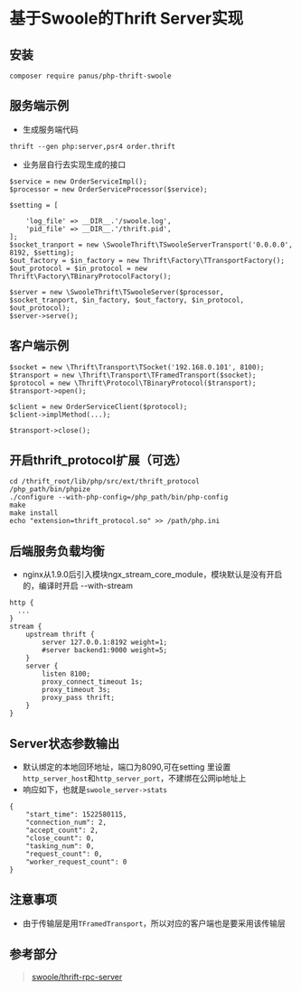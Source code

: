# 基于Swoole的Thrift Server实现


## 安装
```
composer require panus/php-thrift-swoole
```

## 服务端示例
* 生成服务端代码
```
thrift --gen php:server,psr4 order.thrift
```
* 业务层自行去实现生成的接口
```
$service = new OrderServiceImpl();
$processor = new OrderServiceProcessor($service);

$setting = [
    
    'log_file' => __DIR__.'/swoole.log',
    'pid_file' => __DIR__.'/thrift.pid',
];
$socket_tranport = new \SwooleThrift\TSwooleServerTransport('0.0.0.0', 8192, $setting);
$out_factory = $in_factory = new Thrift\Factory\TTransportFactory();
$out_protocol = $in_protocol = new Thrift\Factory\TBinaryProtocolFactory();

$server = new \SwooleThrift\TSwooleServer($processor, $socket_tranport, $in_factory, $out_factory, $in_protocol, $out_protocol);
$server->serve();
```

## 客户端示例
``` 
$socket = new \Thrift\Transport\TSocket('192.168.0.101', 8100);
$transport = new \Thrift\Transport\TFramedTransport($socket);
$protocol = new \Thrift\Protocol\TBinaryProtocol($transport);
$transport->open();

$client = new OrderServiceClient($protocol);
$client->implMethod(...);

$transport->close();
```


## 开启thrift_protocol扩展（可选）
```
cd /thrift_root/lib/php/src/ext/thrift_protocol
/php_path/bin/phpize
./configure --with-php-config=/php_path/bin/php-config
make
make install
echo "extension=thrift_protocol.so" >> /path/php.ini
```

## 后端服务负载均衡
* nginx从1.9.0后引入模块ngx_stream_core_module，模块默认是没有开启的，编译时开启 --with-stream
```
http {
  ...
}
stream {
    upstream thrift {
        server 127.0.0.1:8192 weight=1;
        #server backend1:9000 weight=5;
    }   
    server {
        listen 8100;
        proxy_connect_timeout 1s;
        proxy_timeout 3s;
        proxy_pass thrift;
    }   
}
```

## Server状态参数输出
* 默认绑定的本地回环地址，端口为8090,可在setting 里设置`http_server_host`和`http_server_port`，不建绑在公网ip地址上
* 响应如下，也就是`swoole_server->stats`
``` 
{
    "start_time": 1522580115,
    "connection_num": 2,
    "accept_count": 2,
    "close_count": 0,
    "tasking_num": 0,
    "request_count": 0,
    "worker_request_count": 0
}
```

## 注意事项
* 由于传输层是用`TFramedTransport`，所以对应的客户端也是要采用该传输层


## 参考部分
> [swoole/thrift-rpc-server](https://github.com/swoole/thrift-rpc-server)
